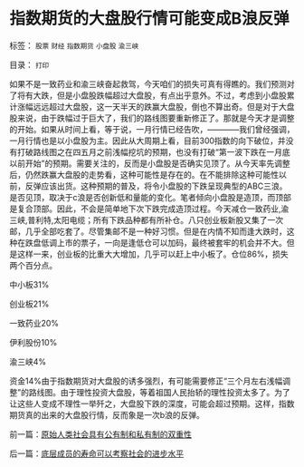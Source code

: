 # 指数期货的大盘股行情可能变成B浪反弹

标签： `股票` `财经` `指数期货` `小盘股` `渝三峡` 

目录： `打印`

如果不是一致药业和渝三峡奋起救驾，今天咱们的损失可真有得瞧的。我们预测对了将有大跌，但是小盘股跌幅超过大盘股，有点出乎意外。不过，考虑到小盘股累计涨幅远远超过大盘股，这一天半天的跌赢大盘股，倒也不算出奇。但是对于大盘股来说，由于跌幅过于巨大了，我们的路线图要重新修正了。那就是今天才是调整的开始。如果从时间上看，等于说，一月行情已经告吹，————我们曾经强调，一月行情也是以小盘股为主。因此从大周期上看，目前300指数的向下破位，并没有打破路线图之在四五月之前浅幅挖坑的预期，也没有打破“第一波下跌在一月底以前开始”的预期。需要关注的，反而是小盘股是否确实见顶了。从今天率先调整后，仍然跌赢大盘股的走势看，这种可能性是存在的。在不能排除这种可能性以前，反弹应该出货。这种预期的普及，将令小盘股的下跌呈现典型的ABC三浪。是否见顶，取决于c浪是否创新低和量能的变化。笔者倾向小盘股是造顶，而顶部是复合顶部。因此，不会是简单地下次下跌完成造顶过程。今天减仓一致药业,渝三峡,普利特,太阳电缆；所有下跌品种都有所补仓。八只创业板新股又集了一次邮，几乎全部吃套了。尽管集邮不是一种好习惯。但是在内情不知而逢大跌时，这种在跌盘低调上市的票子，一向是逢低仓可以加码，最终被套牢的机会并不大。但是这样一来，创业板的比重大大增加，几乎可以赶上中小板了。仓位86%，损失两个百分点。

中小板31%

创业板21%

一致药业20%

伊利股份10%

渝三峡4%

资金14%由于指数期货对大盘股的诱多强烈，有可能需要修正“三个月左右浅幅调整”的路线图。由于理性投资大盘股，等着祖国人民抬轿的理性投资太多了。为了让这些人变成不理性一举歼之，大盘股下跌的深度，可能会超过预期。这样，指数期货真的出来的大盘股行情，反而象是一次b浪的反弹。

前一篇：[原始人类社会具有公有制和私有制的双重性](../../../2010/1/19/原始人类社会具有公有制和私有制的双重性.md)

后一篇：[底层成员的寿命可以考察社会的进步水平](../../../2010/1/20/底层成员的寿命可以考察社会的进步水平.md)